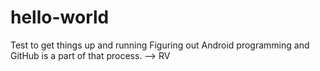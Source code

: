 # hello-world
Test to get things up and running
Figuring out Android programming and GitHub is a part of that process.
--> RV
